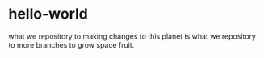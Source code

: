 # hello-world
what we repository to
making changes to this planet is what we repository to
more branches to grow space fruit.
